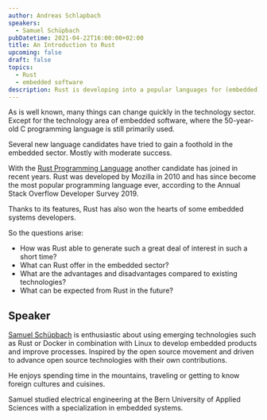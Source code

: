 ```yaml
---
author: Andreas Schlapbach
speakers:
  - Samuel Schüpbach
pubDatetime: 2021-04-22T16:00:00+02:00
title: An Introduction to Rust
upcoming: false
draft: false
topics:
  - Rust
  - embedded software
description: Rust is developing into a popular languages for (embedded) software engineering.
---
```


As is well known, many things can change quickly in the technology sector. Except for the technology area of embedded software, where the 50-year-old C programming language is still primarily used.

Several new language candidates have tried to gain a foothold in the embedded sector. Mostly with moderate success.

With the [Rust Programming Language](https://www.rust-lang.org/) another candidate has joined in recent years. Rust was developed by Mozilla in 2010 and has since become the most popular programming language ever, according to the Annual Stack Overflow Developer Survey 2019.

Thanks to its features, Rust has also won the hearts of some embedded systems developers.

So the questions arise:

- How was Rust able to generate such a great deal of interest in such a short time?
- What can Rust offer in the embedded sector?
- What are the advantages and disadvantages compared to existing technologies?
- What can be expected from Rust in the future?

## Speaker

[Samuel Schüpbach](https://www.linkedin.com/in/samuel-schuepbach/) is enthusiastic about using emerging technologies such as Rust or Docker in combination with Linux to develop embedded products and improve processes. Inspired by the open source movement and driven to advance open source technologies with their own contributions.

He enjoys spending time in the mountains, traveling or getting to know foreign cultures and cuisines.

Samuel studied electrical engineering at the Bern University of Applied Sciences with a specialization in embedded systems.
